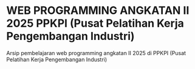 # WEB PROGRAMMING ANGKATAN II 2025 PPKPI (Pusat Pelatihan Kerja Pengembangan Industri) 
Arsip pembelajaran web programming angkatan II 2025 di PPKPI (Pusat Pelatihan Kerja Pengembangan Industri)

